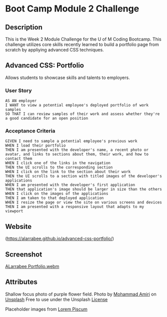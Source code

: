 # Boot Camp Module 2 Challenge

## Description

This is the Week 2 Module Challenge for the U of M Coding Bootcamp. This challenge utilizes core skills recently learned to build a portfolio page from scratch by appliying advanced CSS techniques.


## Advanced CSS: Portfolio

Allows students to showcase skills and talents to employers.

### User Story

```
AS AN employer
I WANT to view a potential employee's deployed portfolio of work samples
SO THAT I can review samples of their work and assess whether they're a good candidate for an open position
```

### Acceptance Criteria

```
GIVEN I need to sample a potential employee's previous work
WHEN I load their portfolio
THEN I am presented with the developer's name, a recent photo or avatar, and links to sections about them, their work, and how to contact them
WHEN I click one of the links in the navigation
THEN the UI scrolls to the corresponding section
WHEN I click on the link to the section about their work
THEN the UI scrolls to a section with titled images of the developer's applications
WHEN I am presented with the developer's first application
THEN that application's image should be larger in size than the others
WHEN I click on the images of the applications
THEN I am taken to that deployed application
WHEN I resize the page or view the site on various screens and devices
THEN I am presented with a responsive layout that adapts to my viewport
```

## Website

(https://alarrabee.github.io/advanced-css-portfolio/)

## Screenshot

[ALarrabee Portfolio.webm](https://github.com/alarrabee/advanced-css-portfolio/assets/149320486/c2462227-47e6-4851-bb0e-9c7b8d5dda11)


## Attributes

Shallow focus photo of purple flower field.  Photo by [Mohammad Amiri](https://unsplash.com/@iranskids?utm_content=creditCopyText&utm_medium=referral&utm_source=unsplash) on [Unsplash](https://unsplash.com/)
Free to use under the Unsplash [License](https://unsplash.com/license)

Placeholder images from [Lorem Piscum](https://picsum.photos/)



